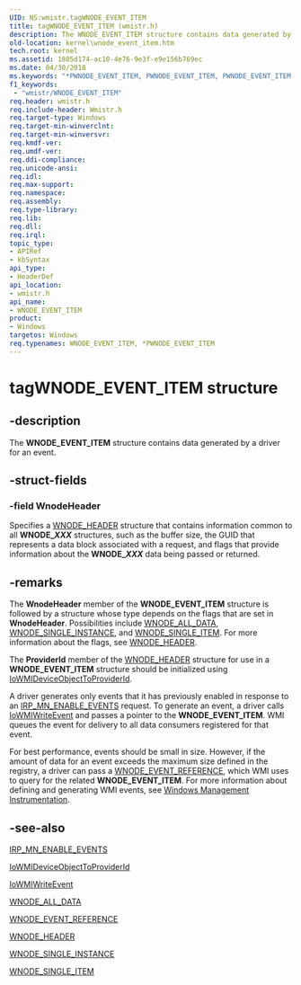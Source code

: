 ```yaml
---
UID: NS:wmistr.tagWNODE_EVENT_ITEM
title: tagWNODE_EVENT_ITEM (wmistr.h)
description: The WNODE_EVENT_ITEM structure contains data generated by a driver for an event.
old-location: kernel\wnode_event_item.htm
tech.root: kernel
ms.assetid: 1805d174-ac10-4e76-9e3f-e9e156b769ec
ms.date: 04/30/2018
ms.keywords: "*PWNODE_EVENT_ITEM, PWNODE_EVENT_ITEM, PWNODE_EVENT_ITEM structure pointer [Kernel-Mode Driver Architecture], WNODE_EVENT_ITEM, WNODE_EVENT_ITEM structure [Kernel-Mode Driver Architecture], kernel.wnode_event_item, kstruct_d_f4a86459-f5b4-4c9f-a266-d73c9bcba0ac.xml, tagWNODE_EVENT_ITEM, wmistr/PWNODE_EVENT_ITEM, wmistr/WNODE_EVENT_ITEM"
f1_keywords:
 - "wmistr/WNODE_EVENT_ITEM"
req.header: wmistr.h
req.include-header: Wmistr.h
req.target-type: Windows
req.target-min-winverclnt: 
req.target-min-winversvr: 
req.kmdf-ver: 
req.umdf-ver: 
req.ddi-compliance: 
req.unicode-ansi: 
req.idl: 
req.max-support: 
req.namespace: 
req.assembly: 
req.type-library: 
req.lib: 
req.dll: 
req.irql: 
topic_type:
- APIRef
- kbSyntax
api_type:
- HeaderDef
api_location:
- wmistr.h
api_name:
- WNODE_EVENT_ITEM
product:
- Windows
targetos: Windows
req.typenames: WNODE_EVENT_ITEM, *PWNODE_EVENT_ITEM
---
```


# tagWNODE_EVENT_ITEM structure


## -description


The <b>WNODE_EVENT_ITEM</b> structure contains data generated by a driver for an event.


## -struct-fields




### -field WnodeHeader

Specifies a <a href="https://docs.microsoft.com/windows-hardware/drivers/ddi/wmistr/ns-wmistr-_wnode_header">WNODE_HEADER</a> structure that contains information common to all <b>WNODE_<i>XXX</i></b> structures, such as the buffer size, the GUID that represents a data block associated with a request, and flags that provide information about the <b>WNODE_<i>XXX</i></b> data being passed or returned.


## -remarks



The <b>WnodeHeader</b> member of the <b>WNODE_EVENT_ITEM</b> structure is followed by a structure whose type depends on the flags that are set in <b>WnodeHeader</b>. Possibilities include <a href="https://docs.microsoft.com/windows-hardware/drivers/ddi/wmistr/ns-wmistr-tagwnode_all_data">WNODE_ALL_DATA</a>, <a href="https://docs.microsoft.com/windows-hardware/drivers/ddi/wmistr/ns-wmistr-tagwnode_single_instance">WNODE_SINGLE_INSTANCE</a>, and <a href="https://docs.microsoft.com/windows-hardware/drivers/ddi/wmistr/ns-wmistr-tagwnode_single_item">WNODE_SINGLE_ITEM</a>. For more information about the flags, see <a href="https://docs.microsoft.com/windows-hardware/drivers/ddi/wmistr/ns-wmistr-_wnode_header">WNODE_HEADER</a>.

The <b>ProviderId</b> member of the <a href="https://docs.microsoft.com/windows-hardware/drivers/ddi/wmistr/ns-wmistr-_wnode_header">WNODE_HEADER</a> structure for use in a <b>WNODE_EVENT_ITEM</b> structure should be initialized using <a href="https://docs.microsoft.com/windows-hardware/drivers/ddi/wdm/nf-wdm-iowmideviceobjecttoproviderid">IoWMIDeviceObjectToProviderId</a>.

A driver generates only events that it has previously enabled in response to an <a href="https://docs.microsoft.com/windows-hardware/drivers/kernel/irp-mn-enable-events">IRP_MN_ENABLE_EVENTS</a> request. To generate an event, a driver calls <a href="https://docs.microsoft.com/windows-hardware/drivers/ddi/wdm/nf-wdm-iowmiwriteevent">IoWMIWriteEvent</a> and passes a pointer to the <b>WNODE_EVENT_ITEM</b>. WMI queues the event for delivery to all data consumers registered for that event.

For best performance, events should be small in size. However, if the amount of data for an event exceeds the maximum size defined in the registry, a driver can pass a <a href="https://docs.microsoft.com/windows-hardware/drivers/ddi/wmistr/ns-wmistr-tagwnode_event_reference">WNODE_EVENT_REFERENCE</a>, which WMI uses to query for the related <b>WNODE_EVENT_ITEM</b>. For more information about defining and generating WMI events, see <a href="https://docs.microsoft.com/windows-hardware/drivers/kernel/implementing-wmi">Windows Management Instrumentation</a>.




## -see-also




<a href="https://docs.microsoft.com/windows-hardware/drivers/kernel/irp-mn-enable-events">IRP_MN_ENABLE_EVENTS</a>



<a href="https://docs.microsoft.com/windows-hardware/drivers/ddi/wdm/nf-wdm-iowmideviceobjecttoproviderid">IoWMIDeviceObjectToProviderId</a>



<a href="https://docs.microsoft.com/windows-hardware/drivers/ddi/wdm/nf-wdm-iowmiwriteevent">IoWMIWriteEvent</a>



<a href="https://docs.microsoft.com/windows-hardware/drivers/ddi/wmistr/ns-wmistr-tagwnode_all_data">WNODE_ALL_DATA</a>



<a href="https://docs.microsoft.com/windows-hardware/drivers/ddi/wmistr/ns-wmistr-tagwnode_event_reference">WNODE_EVENT_REFERENCE</a>



<a href="https://docs.microsoft.com/windows-hardware/drivers/ddi/wmistr/ns-wmistr-_wnode_header">WNODE_HEADER</a>



<a href="https://docs.microsoft.com/windows-hardware/drivers/ddi/wmistr/ns-wmistr-tagwnode_single_instance">WNODE_SINGLE_INSTANCE</a>



<a href="https://docs.microsoft.com/windows-hardware/drivers/ddi/wmistr/ns-wmistr-tagwnode_single_item">WNODE_SINGLE_ITEM</a>
 

 

